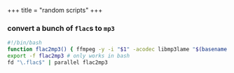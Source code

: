 +++
title = "random scripts"
+++

### convert a bunch of `flac`s to `mp3`

```bash
#!/bin/bash
function flac2mp3() { ffmpeg -y -i "$1" -acodec libmp3lame "$(basename "$1")".mp3; }
export -f flac2mp3 # only works in bash
fd "\.flac$" | parallel flac2mp3
```
